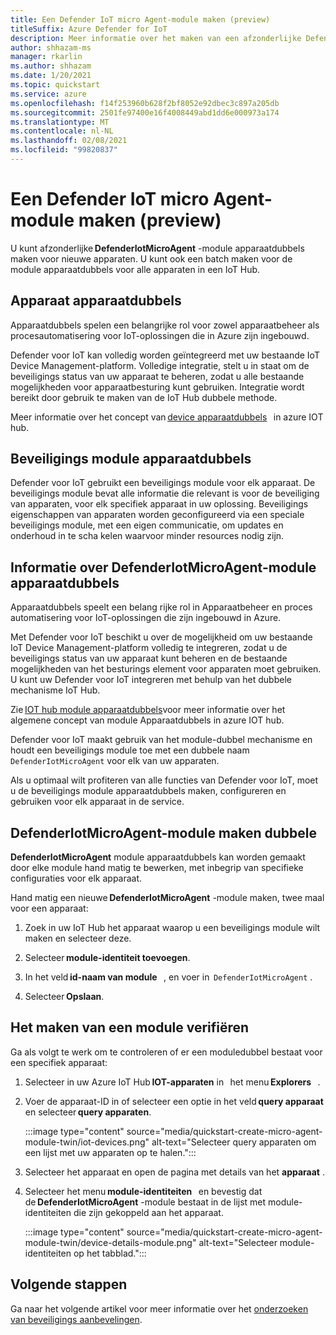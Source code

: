 ```yaml
---
title: Een Defender IoT micro Agent-module maken (preview)
titleSuffix: Azure Defender for IoT
description: Meer informatie over het maken van een afzonderlijke DefenderIotMicroAgent-module apparaatdubbels voor nieuwe apparaten.
author: shhazam-ms
manager: rkarlin
ms.author: shhazam
ms.date: 1/20/2021
ms.topic: quickstart
ms.service: azure
ms.openlocfilehash: f14f253960b628f2bf8052e92dbec3c897a205db
ms.sourcegitcommit: 2501fe97400e16f4008449abd1dd6e000973a174
ms.translationtype: MT
ms.contentlocale: nl-NL
ms.lasthandoff: 02/08/2021
ms.locfileid: "99820837"
---
```

# <a name="create-a-defender-iot-micro-agent-module-twin-preview"></a>Een Defender IoT micro Agent-module maken (preview)

U kunt afzonderlijke **DefenderIotMicroAgent** -module apparaatdubbels maken voor nieuwe apparaten. U kunt ook een batch maken voor de module apparaatdubbels voor alle apparaten in een IoT Hub. 

## <a name="device-twins"></a>Apparaat apparaatdubbels 

Apparaatdubbels spelen een belangrijke rol voor zowel apparaatbeheer als procesautomatisering voor IoT-oplossingen die in Azure zijn ingebouwd. 

Defender voor IoT kan volledig worden geïntegreerd met uw bestaande IoT Device Management-platform. Volledige integratie, stelt u in staat om de beveiligings status van uw apparaat te beheren, zodat u alle bestaande mogelijkheden voor apparaatbesturing kunt gebruiken. Integratie wordt bereikt door gebruik te maken van de IoT Hub dubbele methode. 

Meer informatie over het concept van [device apparaatdubbels](../iot-hub/iot-hub-devguide-device-twins.md)   in azure IOT hub. 

## <a name="security-module-twins"></a>Beveiligings module apparaatdubbels 

Defender voor IoT gebruikt een beveiligings module voor elk apparaat. De beveiligings module bevat alle informatie die relevant is voor de beveiliging van apparaten, voor elk specifiek apparaat in uw oplossing. Beveiligings eigenschappen van apparaten worden geconfigureerd via een speciale beveiligings module, met een eigen communicatie, om updates en onderhoud in te scha kelen waarvoor minder resources nodig zijn. 

## <a name="understanding-defenderiotmicroagent-module-twins"></a>Informatie over DefenderIotMicroAgent-module apparaatdubbels 

Apparaatdubbels speelt een belang rijke rol in Apparaatbeheer en proces automatisering voor IoT-oplossingen die zijn ingebouwd in Azure.

Met Defender voor IoT beschikt u over de mogelijkheid om uw bestaande IoT Device Management-platform volledig te integreren, zodat u de beveiligings status van uw apparaat kunt beheren en de bestaande mogelijkheden van het besturings element voor apparaten moet gebruiken. U kunt uw Defender voor IoT integreren met behulp van het dubbele mechanisme IoT Hub.  

Zie [IOT hub module apparaatdubbels](../iot-hub/iot-hub-devguide-module-twins.md)voor meer informatie over het algemene concept van module Apparaatdubbels in azure IOT hub.

Defender voor IoT maakt gebruik van het module-dubbel mechanisme en houdt een beveiligings module toe met een dubbele naam `DefenderIotMicroAgent` voor elk van uw apparaten. 

Als u optimaal wilt profiteren van alle functies van Defender voor IoT, moet u de beveiligings module apparaatdubbels maken, configureren en gebruiken voor elk apparaat in de service. 

## <a name="create-defenderiotmicroagent-module-twin"></a>DefenderIotMicroAgent-module maken dubbele 

**DefenderIotMicroAgent** module apparaatdubbels kan worden gemaakt door elke module hand matig te bewerken, met inbegrip van specifieke configuraties voor elk apparaat. 

Hand matig een nieuwe **DefenderIotMicroAgent** -module maken, twee maal voor een apparaat: 

1. Zoek in uw IoT Hub het apparaat waarop u een beveiligings module wilt maken en selecteer deze. 

1. Selecteer **module-identiteit toevoegen**. 

1. In het veld **id-naam van module**   , en voer in  `DefenderIotMicroAgent` . 

1. Selecteer **Opslaan**. 

## <a name="verify-the-creation-of-a-module-twin"></a>Het maken van een module verifiëren 

Ga als volgt te werk om te controleren of er een moduledubbel bestaat voor een specifiek apparaat: 

1. Selecteer in uw Azure IoT Hub **IOT-apparaten** in   het menu **Explorers**   . 

1. Voer de apparaat-ID in of selecteer een optie in het veld **query apparaat** en selecteer **query apparaten**.  

    :::image type="content" source="media/quickstart-create-micro-agent-module-twin/iot-devices.png" alt-text="Selecteer query apparaten om een lijst met uw apparaten op te halen.":::

1. Selecteer het apparaat en open de pagina met details van het **apparaat** . 

1. Selecteer het menu **module-identiteiten**   en bevestig dat de **DefenderIotMicroAgent** -module bestaat in de lijst met module-identiteiten die zijn gekoppeld aan het apparaat.  

    :::image type="content" source="media/quickstart-create-micro-agent-module-twin/device-details-module.png" alt-text="Selecteer module-identiteiten op het tabblad.":::

## <a name="next-steps"></a>Volgende stappen 

Ga naar het volgende artikel voor meer informatie over het [onderzoeken van beveiligings aanbevelingen](quickstart-investigate-security-recommendations.md).

